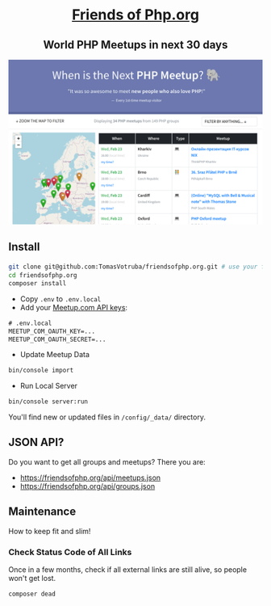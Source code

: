 <div align="center">
    <h1>
        <a href="https://www.friendsofphp.org">Friends of Php.org</a>
    </h1>
    <h2>World PHP Meetups in next 30 days</h2>
</div>

<div align="center">
   <img src="/docs/new_website.png?v=3">
</div>

## Install

```sh
git clone git@github.com:TomasVotruba/friendsofphp.org.git # use your fork to contribute
cd friendsofphp.org
composer install
```

- Copy `.env` to `.env.local`
- Add your [Meetup.com API keys](https://secure.meetup.com/meetup_api/oauth_consumers/):

```dotenv
# .env.local
MEETUP_COM_OAUTH_KEY=...
MEETUP_COM_OAUTH_SECRET=...
```

- Update Meetup Data

```bash
bin/console import
```

- Run Local Server

```bash
bin/console server:run
```

You'll find new or updated files in `/config/_data/` directory.

## JSON API?

Do you want to get all groups and meetups? There you are:

- https://friendsofphp.org/api/meetups.json
- https://friendsofphp.org/api/groups.json

## Maintenance

How to keep fit and slim!

### Check Status Code of All Links

Once in a few months, check if all external links are still alive, so people won't get lost.

```bash
composer dead
```
